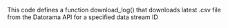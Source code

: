 This code defines a function download_log() that downloads latest .csv file from the Datorama API for a specified data stream ID
